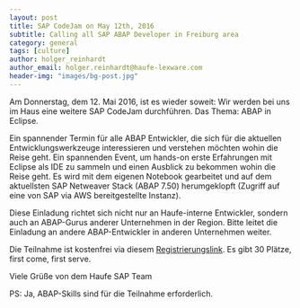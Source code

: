 ```yaml
---
layout: post
title: SAP CodeJam on May 12th, 2016
subtitle: Calling all SAP ABAP Developer in Freiburg area
category: general
tags: [culture]
author: holger_reinhardt
author_email: holger.reinhardt@haufe-lexware.com 
header-img: "images/bg-post.jpg"
---
```

Am Donnerstag, dem 12. Mai 2016, ist es wieder soweit: Wir werden bei uns im Haus eine weitere SAP CodeJam durchführen. 
Das Thema: ABAP in Eclipse.
 
Ein spannender Termin für alle ABAP Entwickler, die sich für die aktuellen Entwicklungswerkzeuge interessieren und verstehen 
möchten wohin die Reise geht. Ein spannenden Event, um hands-on erste Erfahrungen mit Eclipse als IDE zu sammeln und einen 
Ausblick zu bekommen wohin die Reise geht. Es wird mit dem eigenen Notebook gearbeitet und auf dem aktuellsten SAP Netweaver 
Stack (ABAP 7.50) herumgeklopft (Zugriff auf eine von SAP via AWS bereitgestellte Instanz).  
 
Diese Einladung richtet sich nicht nur an Haufe-interne Entwickler, sondern auch an ABAP-Gurus anderer Unternehmen in der 
Region. Bitte leitet die Einladung an andere ABAP-Entwickler in anderen Unternehmen weiter. 

Die Teilnahme ist kostenfrei via diesem [Registrierungslink](https://www.eventbrite.com/e/sap-codejam-freiburg-registration-24300920708). 
Es gibt 30 Plätze, first come, first serve.
 
Viele Grüße von dem Haufe SAP Team

PS: Ja, ABAP-Skills sind für die Teilnahme erforderlich.
